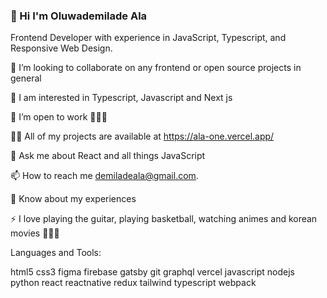 ### 👋 Hi  I'm Oluwademilade Ala
Frontend Developer with experience in JavaScript, Typescript, and Responsive Web Design.


🔭  I’m looking to collaborate on any frontend or open source projects in general

🌱 I am interested in Typescript, Javascript and Next js

👯 I’m open to work 👨🏿‍💻

👨‍💻 All of my projects are available at https://ala-one.vercel.app/

💬 Ask me about React and all things JavaScript

📫 How to reach me demiladeala@gmail.com.

📄 Know about my experiences 

⚡ I love playing the guitar, playing basketball, watching animes and korean movies 👨🏿‍😊

Languages and Tools:

html5 css3 figma firebase gatsby git graphql vercel  javascript  nodejs python  react reactnative redux  tailwind  typescript webpack
